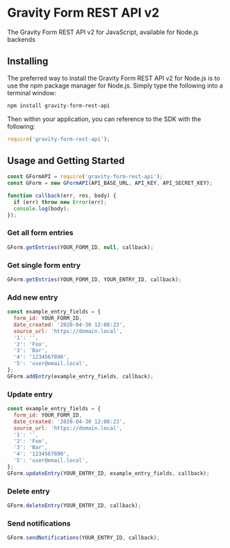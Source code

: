 # Gravity Form REST API v2

The Gravity Form REST API v2 for JavaScript, available for Node.js backends

## Installing

The preferred way to install the Gravity Form REST API v2 for Node.js is to use the npm package manager for Node.js. Simply type the following into a terminal window:

```sh
npm install gravity-form-rest-api
```

Then within your application, you can reference to the SDK with the following:

```javascript
require('gravity-form-rest-api');
```

## Usage and Getting Started

```javascript
const GFormAPI = require('gravity-form-rest-api');
const GForm = new GFormAPI(API_BASE_URL, API_KEY, API_SECRET_KEY);

function callback(err, res, body) {
  if (err) throw new Error(err);
  console.log(body);
});
```

### Get all form entries

```javascript
GForm.getEntries(YOUR_FORM_ID, null, callback);
```

### Get single form entry

```javascript
GForm.getEntries(YOUR_FORM_ID, YOUR_ENTRY_ID, callback);
```

### Add new entry

```javascript
const example_entry_fields = {
  form_id: YOUR_FORM_ID,
  date_created: '2020-04-30 12:08:23',
  source_url: 'https://domain.local',
  '1': '',
  '2': 'Foo',
  '3': 'Bar',
  '4': '1234567890',
  '5': 'user@email.local',
};
GForm.addEntry(example_entry_fields, callback);
```

### Update entry

```javascript
const example_entry_fields = {
  form_id: YOUR_FORM_ID,
  date_created: '2020-04-30 12:08:23',
  source_url: 'https://domain.local',
  '1': '',
  '2': 'Foo',
  '3': 'Bar',
  '4': '1234567890',
  '5': 'user@email.local',
};
GForm.updateEntry(YOUR_ENTRY_ID, example_entry_fields, callback);
```

### Delete entry

```javascript
GForm.deleteEntry(YOUR_ENTRY_ID, callback);
```

### Send notifications

```javascript
GForm.sendNotifications(YOUR_ENTRY_ID, callback);
```
